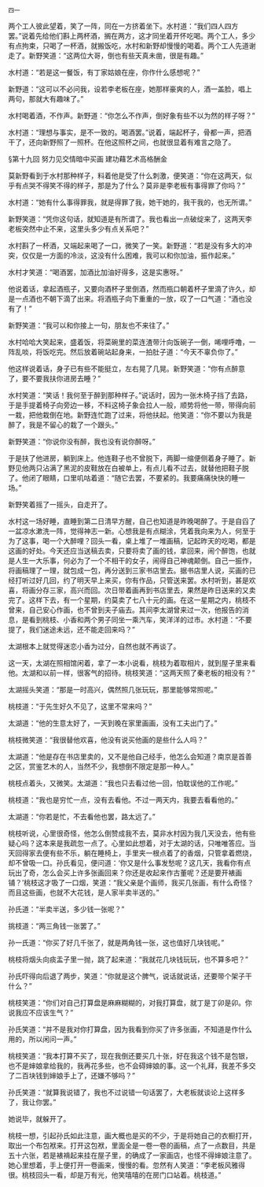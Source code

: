     四一 

   两个工人彼此望着，笑了一阵，同在一方挤着坐下。水村道：“我们四人四方罢。”说着先给他们斟上两杯酒，搁在两方，这才同坐着开怀吃喝。两个工人，多少有点拘束，只喝了一杯酒，就搬饭吃，水村和新野却慢慢的喝着。两个工人先道谢走了。新野笑道：“这两位大哥，倒也有些天真未凿，很是有趣。”

   水村道：“若是这一餐饭，有丁家姑娘在座，你作什么感想呢？”

   新野道：“这可以不必问我，设若李老板在座，她那样豪爽的人，酒一盖脸，唱上两句，那就大有趣味了。”

   水村喝着酒，不作声。新野道：“你怎么不作声，倒好象有些不以为然的样子呀？”

   水村道：“理想与事实，是不一致的。喝酒罢。”说着，端起杯子，骨都一声，把酒干了，还向新野照了一照杯。在他这照杯之间，也就很显着有难言之隐了。

   §第十九回 努力见交情暗中买画 建功藉艺术高格酬金

   莫新野看到于水村那种样子，料着他是受了什么刺激，便笑道：“你在这两天，似乎有点哭不得笑不得的样子，那是为了什么？莫非是李老板有事得罪了你吗？”

   水村道：“她有什么事得罪我，就是得罪了我，她干她的，我干我的，也无所谓。”

   新野笑道：“凭你这句话，就知道是有所谓了。我也看出一点破绽来了，这两天李老板突然中止不来，这里头多少有点关系吧？”

   水村斟了一杯酒，又端起来喝了一口，微笑了一笑。新野道：“若是没有多大的冲突，仅仅是一方面的冷淡，这没有什么困难，我可以和你加油，振作起来。”

   水村才笑道：“喝酒罢，加酒比加油好得多，这是实惠呀。”

   他说着话，拿起酒瓶子，又要向酒杯子里倒酒，然而瓶口朝着杯子里滴了许久，却是一点酒也不朝下滴了出来。将酒瓶子向下重重的一放，叹了一口气道：“酒也没有了！”

   新野笑道：“我可以和你接上一句，朋友也不来往了。”

   水村哈哈大笑起来，盛着饭，将菜碗里的菜连渣带汁向饭碗子一倒，唏哩呼噜，一阵乱啖，将饭吃完。然后放着碗站起身来，一拍肚子道：“今天不辜负你了。”

   他这样说着话，身子已有些不能挺立，左右晃了几晃。新野笑道：“你有点醉意了，要不要我扶你进房去睡？”

   水村笑道：“笑话！我何至于醉到那种样子。”说话时，因为一张木椅子挡了去路，于是手提着椅子向旁边一移，不料这椅子象会拉人一般，顺势将他一带，带得向前一栽，把他栽倒在地。新野连忙跑了过来，将他扶起。他笑道：“你不要以为我是醉了，我是不留心的栽了一个跟头。”

   新野笑道：“你说你没有醉，我也没有说你醉呀。”

   于是扶了他进房，躺到床上。他连鞋子也不曾脱下，两脚一缩便侧着身子睡了。新野见他两只沾满了黑泥的皮鞋放在白被单上，有点儿看不过去，就替他把鞋子脱了。他闭了眼睛，口里叽咕着道：“随它去罢，不要紧的。我要痛痛快快的睡一场。”

   新野笑着摇了一摇头，自走开了。

   水村这一场好睡，直睡到第二日清早方醒，自己也知道是昨晚喝醉了。于是自舀了一盆凉水漱洗一阵，觉得神志一新。心想我是有点糊涂，凭着我向来为人，何至于为了这事，喝一个大醉哩？回头一看，桌上堆了一堆画稿，记起昨天的吃喝，都是这画的好处。今天还应当送稿去卖，只要将卖了画的钱，拿回来，闹个醉饱，也就是人生一大乐事，何必为了一个不相干的女子，闹得自己神魂颠倒。自己一振作，将画稿理了一理，就包成一包，再分送到三家书店里去。据书店里人说，买画的已经打听过好几回，约了明天早上来买，你有作品，只管送来罢。水村听到，甚是欢喜，将画分存三家，高兴而回。次日带着画再到书店里去，果然是昨日送来的又卖完了。这样下去，有一个星期，约莫卖了七八十元的画。在这一星期之内，桃枝不曾来，自己安心作画，也不曾到夫子庙去。其间李太湖曾来过一次，他报告的消息，是看到桃枝、小香和两个男子同坐一乘汽车，笑洋洋的过市。水村道：“不要提了，我们迷途未远，还不能走回来吗？”

   太湖根本上就觉得迷恋小香为过分，自然也就不再谈了。

   这一天，太湖在照相馆闲着，拿了一本小说看，桃枝为着取相片，就到屋子里来看他。太湖和以前一样，很客气的招待。桃枝笑道：“这两天照了秦老板的相没有？”

   太湖摇头笑道：“那是一时高兴，偶然照几张玩玩，那里能够常照呢。”

   桃枝道：“于先生好久不见了，这里不常来吗？”

   太湖道：“他的生意太好了，一天到晚在家里画画，没有工夫出门了。”

   桃枝微笑道：“我很替他欢喜，他没有说买他画的是些什么人吗？”

   太湖道：“他是存在书店里卖的，又不是他自己经手，他怎么会知道？南京是首善之区，赏鉴艺木的人，当然不少，我想倒不限定是那一种人。”

   桃枝点着头，又微笑。太湖道：“我也只去看过他一回，怕耽误他的工作呢。”

   桃枝道：“我也是穷忙一点，没有去看他。不过一两天内，我要去看看他的。”

   太湖道：“你若是忙，不去看他也罢，路太远了。”

   桃枝听说，心里很奇怪，他怎么倒赞成我不去，莫非水村因为我几天没去，他有些疑心吗？这本来是我疏忽一点了。心里如此想着，对于太湖的话，只唯唯答应。当天回得家去便有些不乐，躺在睡椅上，手里夹一根点着了的香烟，只管拿着燃烧，却不曾吸一口。孙氏看见，便问道：‘你又是什么事发愁呢？这几天，我看你有点玩出了奇，怎么会买上许多张画回来？你还是收起来作古董呢？还是要开裱画铺？’桃枝这才吸了一口烟，笑道：“我父亲是个画师，我买几张画，有什么奇怪？而且这些画，也就不大花钱，是人家半卖半送的。”

   孙氏道：“半卖半送，多少钱一张呢？”

   挑枝道：“两三角钱一张罢了。”

   孙一氏道：“你买了好几千张了，就是两角钱一张，这也值好几块钱呢。”

   桃枝将烟头向痰盂子里一抛，跳了起来道：“我就花几块钱玩玩，也不算多吧？”

   孙氏吓得向后退了两步，笑道：“你就是这个脾气，说话就说话，还要带个架子干什么？”

   桃枝笑道：“你们对自己打算盘是麻麻糊糊的，对我打算盘，就丁是丁卯是卯。你说我应不应该生气？”

   孙氏笑道：“并不是我对你打算盘，因为我看到你买了许多张画，不知道是作什么用的，所以闲问一声。”

   桃枝笑道：“我本打算不买了，现在我倒还要买几十张，好在我这个钱不是包银，也不是婶娘拿给我的，我再花多些，也不会碍婶娘的事。这一个礼拜，我差不多交了二百块钱到婶娘手上了，还嫌不够吗？”

   孙氏笑道：“就算我说错了，我也不过说错一句话罢了，大老板就谈论上这样多了，我让你罢。”

   她说毕，就躲开了。

   桃枝一想，引起孙氏如此注意，画大概也是买的不少，于是将她自己的衣橱打开，取出一个布包袱来。打开这包袱，里面全是一卷一卷的画稿，点了一点数目，共是五十六张，若是裱褙起来挂在屋子里，的确成了一家画店，也怪不得婶娘注意了。她心里想着，手上便打开一卷画来，慢慢的看。忽然有人笑道：“李老板风雅得很。桃枝回头一看，却是万有光，他笑嘻嘻的在房门口站着。桃枝道。”


